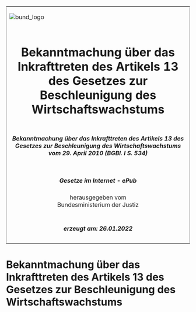 <span id="DECKBLATT.html"></span>

<table border="0" frame="border" width="100%">

<tr valign="top">

<td align="left">

![bund\_logo](BfJ_2021_Web_de_de.gif)

</td>

<td align="right">

 

</td>

</tr>

<tr align="center" valign="middle">

<td colspan="2">

# Bekanntmachung über das Inkrafttreten des Artikels 13 des Gesetzes zur Beschleunigung des Wirtschaftswachstums

</td>

</tr>

<tr align="center" valign="middle">

<td colspan="2">

##### Bekanntmachung über das Inkrafttreten des Artikels 13 des Gesetzes zur Beschleunigung des Wirtschaftswachstums vom 29. April 2010 (BGBl. I S. 534)

</td>

</tr>

<tr align="center" valign="middle">

<td colspan="2">

  
  

##### Gesetze im Internet - ePub  
  
herausgegeben vom  
Bundesministerium der Justiz

</td>

</tr>

<tr align="center" valign="bottom">

<td colspan="2">

  
  

##### erzeugt am: 26.01.2022

</td>

</tr>

</table>

<span id="BJNR053400010.html"></span>

# Bekanntmachung über das Inkrafttreten des Artikels 13 des Gesetzes zur Beschleunigung des Wirtschaftswachstums
